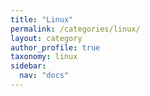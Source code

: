 ```yaml
---
title: "Linux"
permalink: /categories/linux/
layout: category
author_profile: true
taxonomy: linux
sidebar:
  nav: "docs"
---
```

